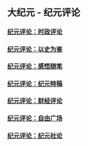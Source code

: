 ## 大纪元 - 纪元评论

#### [纪元评论：时政评论](indexes/nsc1025/README.md?11020330)
#### [纪元评论：以史为鉴](indexes/nsc1028/README.md?11020330)
#### [纪元评论：感悟随笔](indexes/nsc1035/README.md?11020330)
#### [纪元评论：纪元特稿](indexes/nsc424/README.md?11020330)
#### [纪元评论：财经评论](indexes/nsc1026/README.md?11020330)
#### [纪元评论：自由广场](indexes/nsc993/README.md?11020330)
#### [纪元评论：纪元社论](indexes/nsc422/README.md?11020330)
